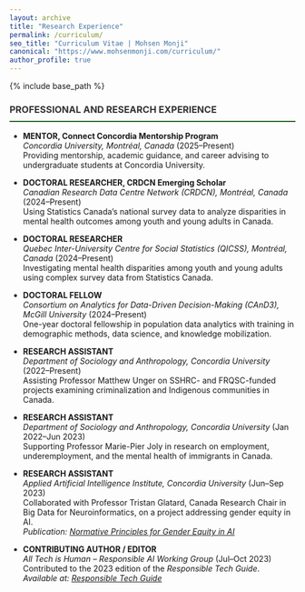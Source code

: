 ```yaml
---
layout: archive
title: "Research Experience"
permalink: /curriculum/
seo_title: "Curriculum Vitae | Mohsen Monji"
canonical: "https://www.mohsenmonji.com/curriculum/"
author_profile: true
---
```


{% include base_path %}

<style>
  h3 {
    border-bottom: 2px solid #1B5E20;
    font-weight: bold;
    padding-bottom: 10px;
    color: #333;
  }
</style>

### <i class="fas fa-briefcase"></i> PROFESSIONAL AND RESEARCH EXPERIENCE

- **MENTOR, Connect Concordia Mentorship Program**  
  *Concordia University, Montréal, Canada* (2025–Present)  
  Providing mentorship, academic guidance, and career advising to undergraduate students at Concordia University.

- **DOCTORAL RESEARCHER, CRDCN Emerging Scholar**  
  *Canadian Research Data Centre Network (CRDCN), Montréal, Canada* (2024–Present)  
  Using Statistics Canada’s national survey data to analyze disparities in mental health outcomes among youth and young adults in Canada.

- **DOCTORAL RESEARCHER**  
  *Quebec Inter-University Centre for Social Statistics (QICSS), Montréal, Canada* (2024–Present)  
  Investigating mental health disparities among youth and young adults using complex survey data from Statistics Canada.

- **DOCTORAL FELLOW**  
  *Consortium on Analytics for Data-Driven Decision-Making (CAnD3), McGill University* (2024–Present)  
  One-year doctoral fellowship in population data analytics with training in demographic methods, data science, and knowledge mobilization.

- **RESEARCH ASSISTANT**  
  *Department of Sociology and Anthropology, Concordia University* (2022–Present)  
  Assisting Professor Matthew Unger on SSHRC- and FRQSC-funded projects examining criminalization and Indigenous communities in Canada.

- **RESEARCH ASSISTANT**  
  *Department of Sociology and Anthropology, Concordia University* (Jan 2022–Jun 2023)  
  Supporting Professor Marie-Pier Joly in research on employment, underemployment, and the mental health of immigrants in Canada.

- **RESEARCH ASSISTANT**  
  *Applied Artificial Intelligence Institute, Concordia University* (Jun–Sep 2023)  
  Collaborated with Professor Tristan Glatard, Canada Research Chair in Big Data for Neuroinformatics, on a project addressing gender equity in AI.  
  *Publication: [Normative Principles for Gender Equity in AI](https://affectingmachines.net/)*

- **CONTRIBUTING AUTHOR / EDITOR**  
  *All Tech is Human – Responsible AI Working Group* (Jul–Oct 2023)  
  Contributed to the 2023 edition of the *Responsible Tech Guide*.  
  *Available at: [Responsible Tech Guide](https://alltechishuman.org/responsible-tech-guide)*